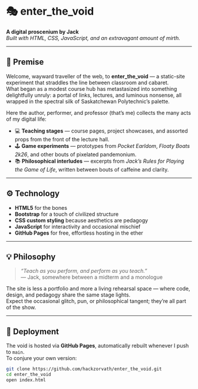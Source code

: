# 🎭 enter_the_void

**A digital proscenium by Jack**  
_Built with HTML, CSS, JavaScript, and an extravagant amount of mirth._

---

## 🌌 Premise

Welcome, wayward traveller of the web, to **enter_the_void** — a static-site experiment that straddles the line between classroom and cabaret.  
What began as a modest course hub has metastasized into something delightfully unruly: a portal of links, lectures, and luminous nonsense, all wrapped in the spectral silk of Saskatchewan Polytechnic’s palette.  

Here the author, performer, and professor (that’s me) collects the many acts of my digital life:
- 💻 **Teaching stages** — course pages, project showcases, and assorted props from the front of the lecture hall.  
- 🕹️ **Game experiments** — prototypes from *Pocket Earldom*, *Floaty Boats 2k26*, and other bouts of pixelated pandemonium.  
- 📚 **Philosophical interludes** — excerpts from *Jack’s Rules for Playing the Game of Life*, written between bouts of caffeine and clarity.  

---

## ⚙️ Technology

- **HTML5** for the bones  
- **Bootstrap** for a touch of civilized structure  
- **CSS custom styling** because aesthetics are pedagogy  
- **JavaScript** for interactivity and occasional mischief  
- **GitHub Pages** for free, effortless hosting in the ether  

---

## 💡 Philosophy

> _“Teach as you perform, and perform as you teach.”_  
> — Jack, somewhere between a midterm and a monologue  

The site is less a portfolio and more a living rehearsal space — where code, design, and pedagogy share the same stage lights.  
Expect the occasional glitch, pun, or philosophical tangent; they’re all part of the show.

---

## 🚀 Deployment

The void is hosted via **GitHub Pages**, automatically rebuilt whenever I push to `main`.  
To conjure your own version:

```bash
git clone https://github.com/hackzorvath/enter_the_void.git
cd enter_the_void
open index.html

